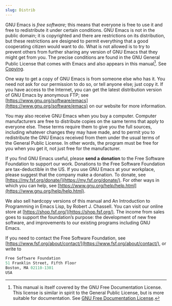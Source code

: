```yaml
---
slug: Distrib
---
```


GNU Emacs is *free software*; this means that everyone is free to use it and free to redistribute it under certain conditions. GNU Emacs is not in the public domain; it is copyrighted and there are restrictions on its distribution, but these restrictions are designed to permit everything that a good cooperating citizen would want to do. What is not allowed is to try to prevent others from further sharing any version of GNU Emacs that they might get from you. The precise conditions are found in the GNU General Public License that comes with Emacs and also appears in this manual[^1]. See [Copying](/docs/emacs/Copying).

One way to get a copy of GNU Emacs is from someone else who has it. You need not ask for our permission to do so, or tell anyone else; just copy it. If you have access to the Internet, you can get the latest distribution version of GNU Emacs by anonymous FTP; see [https://www.gnu.org/software/emacs](https://www.gnu.org/software/emacs) on our website for more information.

You may also receive GNU Emacs when you buy a computer. Computer manufacturers are free to distribute copies on the same terms that apply to everyone else. These terms require them to give you the full sources, including whatever changes they may have made, and to permit you to redistribute the GNU Emacs received from them under the usual terms of the General Public License. In other words, the program must be free for you when you get it, not just free for the manufacturer.

If you find GNU Emacs useful, please **send a donation** to the Free Software Foundation to support our work. Donations to the Free Software Foundation are tax-deductible in the US. If you use GNU Emacs at your workplace, please suggest that the company make a donation. To donate, see [https://my.fsf.org/donate/](https://my.fsf.org/donate/). For other ways in which you can help, see [https://www.gnu.org/help/help.html](https://www.gnu.org/help/help.html).

We also sell hardcopy versions of this manual and An Introduction to Programming in Emacs Lisp, by Robert J. Chassell. You can visit our online store at [https://shop.fsf.org/](https://shop.fsf.org/). The income from sales goes to support the foundation’s purpose: the development of new free software, and improvements to our existing programs including GNU Emacs.

If you need to contact the Free Software Foundation, see [https://www.fsf.org/about/contact/](https://www.fsf.org/about/contact/), or write to

```lisp
Free Software Foundation
51 Franklin Street, Fifth Floor
Boston, MA 02110-1301
USA
```

[^1]: This manual is itself covered by the GNU Free Documentation License. This license is similar in spirit to the General Public License, but is more suitable for documentation. See [GNU Free Documentation License](/docs/emacs/GNU-Free-Documentation-License).
